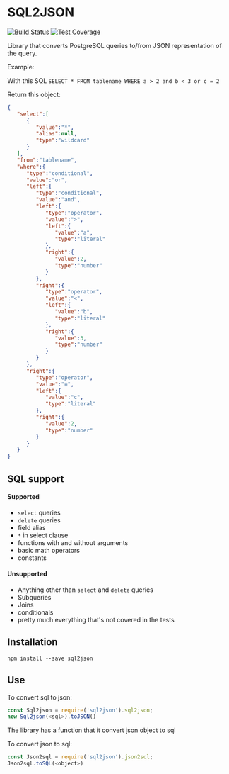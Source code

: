 # SQL2JSON

[![Build Status](https://travis-ci.org/resource-watch/sql2json.svg?branch=master)](https://travis-ci.org/resource-watch/sql2json)
[![Test Coverage](https://api.codeclimate.com/v1/badges/1999d7d2910273c0c7f4/test_coverage)](https://codeclimate.com/github/resource-watch/sql2json/test_coverage)

Library that converts PostgreSQL queries to/from JSON representation of the query.

Example:

With this SQL
`SELECT * FROM tablename WHERE a > 2 and b < 3 or c = 2`

Return this object:

```json
{  
   "select":[  
      {  
         "value":"*",
         "alias":null,
         "type":"wildcard"
      }
   ],
   "from":"tablename",
   "where":{  
      "type":"conditional",
      "value":"or",
      "left":{  
         "type":"conditional",
         "value":"and",
         "left":{  
            "type":"operator",
            "value":">",
            "left":{  
               "value":"a",
               "type":"literal"
            },
            "right":{  
               "value":2,
               "type":"number"
            }
         },
         "right":{  
            "type":"operator",
            "value":"<",
            "left":{  
               "value":"b",
               "type":"literal"
            },
            "right":{  
               "value":3,
               "type":"number"
            }
         }
      },
      "right":{  
         "type":"operator",
         "value":"=",
         "left":{  
            "value":"c",
            "type":"literal"
         },
         "right":{  
            "value":2,
            "type":"number"
         }
      }
   }
}
```

## SQL support

#### Supported
- `select` queries
- `delete` queries
- field alias
- `*` in select clause
- functions with and without arguments
- basic math operators
- constants

#### Unsupported
- Anything other than `select` and `delete` queries
- Subqueries
- Joins
- conditionals
- pretty much everything that's not covered in the tests


## Installation

```
npm install --save sql2json
```

## Use

To convert sql to json:

```javascript
const Sql2json = require('sql2json').sql2json;
new Sql2json(<sql>).toJSON()
```

The library has a function that it convert json object to sql

To convert json to sql:

```javascript
const Json2sql = require('sql2json').json2sql;
Json2sql.toSQL(<object>)
```
